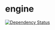 # engine
[![Dependency Status](https://www.versioneye.com/user/projects/581912654304530ad3a5527b/badge.svg)](https://www.versioneye.com/user/projects/581912654304530ad3a5527b)
